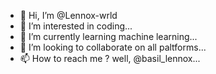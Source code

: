 - 👋 Hi, I’m @Lennox-wrld
- 👀 I’m interested in coding...
- 🌱 I’m currently learning machine learning...
- 💞️ I’m looking to collaborate on all paltforms...
- 📫 How to reach me ? well, @basil_lennox...

<!---
Lennox-wrld/Lennox-wrld is a ✨ special ✨ repository because its `README.md` (this file) appears on your GitHub profile.
You can click the Preview link to take a look at your changes.
--->
